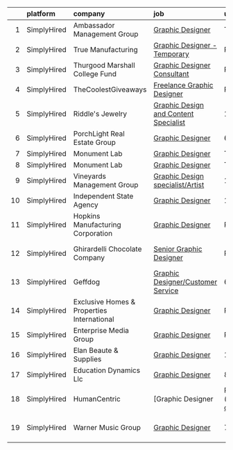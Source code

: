 

|    | platform    | company                                    | job                                                                                                                                                | update_time   | location           |
|---:|:------------|:-------------------------------------------|:---------------------------------------------------------------------------------------------------------------------------------------------------|:--------------|:-------------------|
|  1 | SimplyHired | Ambassador Management Group                | [Graphic Designer](https://www.simplyhired.com/job/PYdSnmgAB95RJFXlSE8cSJHMFTL5jiwBzEMQlQMm7_JBQ48YOpYHuQ?q=graphic+designer)                      | Today         | Remote             |
|  2 | SimplyHired | True Manufacturing                         | [Graphic Designer - Temporary](https://www.simplyhired.com/job/46dkVfY7FfUfIj1YXCM7qMlhFG3uUkZHL4TNyrWSEU0jF2k1dSDiaA?q=graphic+designer)          | Recently      | O'Fallon, MO       |
|  3 | SimplyHired | Thurgood Marshall College Fund             | [Graphic Designer Consultant](https://www.simplyhired.com/job/Su-nPAJwa5hbkmwArmrcmXuQtrJAXOLGyALd8Mfqj9mLioliOY7C9w?q=graphic+designer)           | Recently      | Remote             |
|  4 | SimplyHired | TheCoolestGiveaways                        | [Freelance Graphic Designer](https://www.simplyhired.com/job/RLeVriDFQ-0N3S_bXsJCIexmjRXoQ3XP0WH5-IiM4cMpTwLU6dm8JQ?q=graphic+designer)            | Recently      | Remote             |
|  5 | SimplyHired | Riddle's Jewelry                           | [Graphic Design and Content Specialist](https://www.simplyhired.com/job/EMGrwqSVcqAzVWpx-uxYYKuZlkiu_Zhiz-MgHfmbgT8eAc1XfF2Iyw?q=graphic+designer) | 13d           | Rapid City, SD     |
|  6 | SimplyHired | PorchLight Real Estate Group               | [Graphic Designer](https://www.simplyhired.com/job/K5wd1vvJKNPfP-DLYKnLYldV3TKWLhWkHAbF3v_GKENUeBBzP9_GWA?q=graphic+designer)                      | 6d            | Denver, CO         |
|  7 | SimplyHired | Monument Lab                               | [Graphic Designer](https://www.simplyhired.com/job/kLzZxc3EyGMmp4MDaOCHlRcHMUFPYmVFbarXruF7Pqg0pXMDBEeVoA?q=graphic+designer)                      | Today         | Remote             |
|  8 | SimplyHired | Monument Lab                               | [Graphic Designer](https://www.simplyhired.com/job/kLzZxc3EyGMmp4MDaOCHlRcHMUFPYmVFbarXruF7Pqg0pXMDBEeVoA?q=graphic+designer)                      | Today         | Remote             |
|  9 | SimplyHired | Vineyards Management Group                 | [Graphic Design specialist/Artist](https://www.simplyhired.com/job/mOWaPspAV0OCexgKZ6lGWhfaFqkI-U79fRSCrlJ0FaHjc1moufgl7A?q=graphic+designer)      | 1d            | San Jose, CA       |
| 10 | SimplyHired | Independent State Agency                   | [Graphic Designer](https://www.simplyhired.com/job/ut1jjiBbIi4b6P4izcNLIYqBkLJvA81G9emf31lazzmo04zoQh6Shw?q=graphic+designer)                      | 12d           | Albany, NY         |
| 11 | SimplyHired | Hopkins Manufacturing Corporation          | [Graphic Designer](https://www.simplyhired.com/job/hVsKXW0FadfSFauDGUjKgYN-Zw4Yggo3JXSEeLS3PzOtzT5rEVdX8A?q=graphic+designer)                      | Recently      | Emporia, KS        |
| 12 | SimplyHired | Ghirardelli Chocolate Company              | [Senior Graphic Designer](https://www.simplyhired.com/job/INZj1RwZuVtR5dWO0moJTYfQh93qPwaJ9-z_GSOgfq0IwO3ogwHI5g?q=graphic+designer)               | Recently      | San Leandro, CA    |
| 13 | SimplyHired | Geffdog                                    | [Graphic Designer/Customer Service](https://www.simplyhired.com/job/84mWHOAYZMlB2mHzeirG6La5QsP-E1ixzzLRZoYT15xB7oWHaHcMpw?q=graphic+designer)     | 6d            | Aberdeen, SD       |
| 14 | SimplyHired | Exclusive Homes & Properties International | [Graphic Designer](https://www.simplyhired.com/job/TDd1Z2TM8HYvZ3xIoDRSW-zquU0aN1LL-3UBH-kdHnkAk5034bWmqA?q=graphic+designer)                      | Recently      | Remote +1 location |
| 15 | SimplyHired | Enterprise Media Group                     | [Graphic Designer](https://www.simplyhired.com/job/saNdDUi3QkT4mzVjd8_2CIYkg3IQTwsbJmhACdxYBgUHx-Uh2DxNWg?q=graphic+designer)                      | Recently      | Blair, NE          |
| 16 | SimplyHired | Elan Beaute & Supplies                     | [Graphic Designer](https://www.simplyhired.com/job/RHcWN_ie5qSTnh-Y7dlIGwC5vEbEchLtQOC-JFxdKYmuHqL7qR9QzQ?q=graphic+designer)                      | 12d           | San Jose, CA       |
| 17 | SimplyHired | Education Dynamics Llc                     | [Graphic Designer](https://www.simplyhired.com/job/Om3yykMqQ-pcdD9F_x3sNum30ZQgsU3mff-N29Z0VOLfReEcI83EVQ?q=graphic+designer)                      | 8d            | Remote             |
| 18 | SimplyHired | HumanCentric                               | [Graphic Designer | Remote - Worldwide](https://www.simplyhired.com/job/HUyhzK2NPfgzVQx2QRvO4gce4ElxVtnW4ohjzXoBDPERV53EYYQ6Pw?q=graphic+designer) | Recently      | Remote             |
| 19 | SimplyHired | Warner Music Group                         | [Graphic Designer](https://www.simplyhired.com/job/MlKDYvktCXSsvDZqSQjBSeMjY11nfGPWBIlVJoXs6QpRwu5vtDHUpw?q=graphic+designer)                      | 7d            | Los Angeles, CA    |